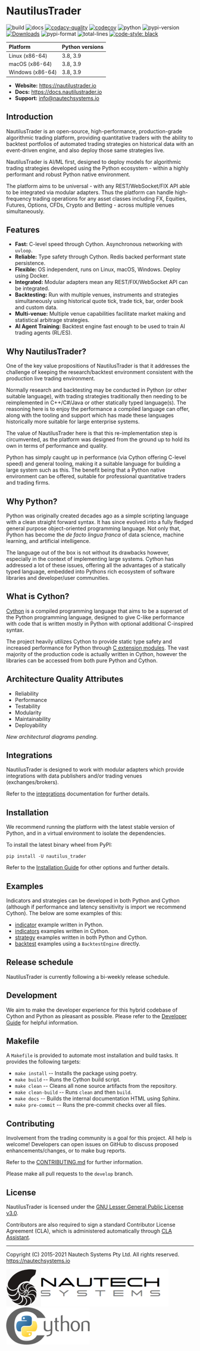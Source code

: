 # NautilusTrader

![build](https://github.com/nautechsystems/nautilus_trader/workflows/build/badge.svg)
![docs](https://github.com/nautechsystems/nautilus_trader/workflows/docs/badge.svg)
[![codacy-quality](https://api.codacy.com/project/badge/Grade/a1d3ccf7bccb4483b091975681a5cb23)](https://app.codacy.com/gh/nautechsystems/nautilus_trader?utm_source=github.com&utm_medium=referral&utm_content=nautechsystems/nautilus_trader&utm_campaign=Badge_Grade_Dashboard)
[![codecov](https://codecov.io/gh/nautechsystems/nautilus_trader/branch/master/graph/badge.svg?token=DXO9QQI40H)](https://codecov.io/gh/nautechsystems/nautilus_trader)
![python](https://img.shields.io/badge/python-3.8+-blue.svg)
![pypi-version](https://img.shields.io/pypi/v/nautilus_trader)
[![Downloads](https://pepy.tech/badge/nautilus-trader)](https://pepy.tech/project/nautilus-trader)
![pypi-format](https://img.shields.io/pypi/format/nautilus_trader?color=blue)
![total-lines](https://img.shields.io/tokei/lines/github/nautechsystems/nautilus_trader)
[![code-style: black](https://img.shields.io/badge/code%20style-black-000000.svg)](https://github.com/psf/black)

| Platform          | Python versions |
|:------------------|:----------------|
| Linux (x86-64)    | 3.8, 3.9        |
| macOS (x86-64)    | 3.8, 3.9        |
| Windows (x86-64)  | 3.8, 3.9        |

- **Website:** https://nautilustrader.io
- **Docs:** https://docs.nautilustrader.io
- **Support:** info@nautechsystems.io

## Introduction

NautilusTrader is an open-source, high-performance, production-grade algorithmic trading platform,
providing quantitative traders with the ability to backtest portfolios of automated trading strategies
on historical data with an event-driven engine, and also deploy those same strategies live.

NautilusTrader is AI/ML first, designed to deploy models for algorithmic trading strategies developed
using the Python ecosystem - within a highly performant and robust Python native environment.

The platform aims to be universal - with any REST/WebSocket/FIX API able to be integrated via modular
adapters. Thus the platform can handle high-frequency trading operations for any asset classes
including FX, Equities, Futures, Options, CFDs, Crypto and Betting - across multiple venues simultaneously.

## Features

- **Fast:** C-level speed through Cython. Asynchronous networking with `uvloop`.
- **Reliable:** Type safety through Cython. Redis backed performant state persistence.
- **Flexible:** OS independent, runs on Linux, macOS, Windows. Deploy using Docker.
- **Integrated:** Modular adapters mean any REST/FIX/WebSocket API can be integrated.
- **Backtesting:** Run with multiple venues, instruments and strategies simultaneously using historical quote tick, trade tick, bar, order book and custom data.
- **Multi-venue:** Multiple venue capabilities facilitate market making and statistical arbitrage strategies.
- **AI Agent Training:** Backtest engine fast enough to be used to train AI trading agents (RL/ES).

## Why NautilusTrader?

One of the key value propositions of NautilusTrader is that it addresses the challenge of keeping
the research/backtest environment consistent with the production live trading environment.

Normally research and backtesting may be conducted in Python (or other suitable language), with
trading strategies traditionally then needing to be reimplemented in C++/C#/Java or other statically
typed language(s). The reasoning here is to enjoy the performance a compiled language can offer,
along with the tooling and support which has made these languages historically more suitable for
large enterprise systems.

The value of NautilusTrader here is that this re-implementation step is circumvented, as the
platform was designed from the ground up to hold its own in terms of performance and quality.

Python has simply caught up in performance (via Cython offering C-level speed) and general tooling,
making it a suitable language for building a large system such as this. The benefit being that a
Python native environment can be offered, suitable for professional quantitative traders and trading
firms.

## Why Python?

Python was originally created decades ago as a simple scripting language with a clean straight
forward syntax. It has since evolved into a fully fledged general purpose object-oriented
programming language. Not only that, Python has become the _de facto lingua franca_ of data science,
machine learning, and artificial intelligence.

The language out of the box is not without its drawbacks however, especially in the context of
implementing large systems. Cython has addressed a lot of these issues, offering all the advantages
of a statically typed language, embedded into Pythons rich ecosystem of software libraries and
developer/user communities.

## What is Cython?

[Cython](https://cython.org) is a compiled programming language that aims to be a superset of the Python programming
language, designed to give C-like performance with code that is written mostly in Python with
optional additional C-inspired syntax.

The project heavily utilizes Cython to provide static type safety and increased performance
for Python through [C extension modules](https://docs.python.org/3/extending/extending.html). The vast majority of the production code is actually
written in Cython, however the libraries can be accessed from both pure Python and Cython.

## Architecture Quality Attributes

- Reliability
- Performance
- Testability
- Modularity
- Maintainability
- Deployability

*New architectural diagrams pending*.

## Integrations

NautilusTrader is designed to work with modular adapters which provide integrations with data
publishers and/or trading venues (exchanges/brokers).

Refer to the [integrations](https://docs.nautilustrader.io/integrations) documentation for further details.

## Installation

We recommend running the platform with the latest stable version of Python, and in a virtual environment to isolate the dependencies.

To install the latest binary wheel from PyPI:

    pip install -U nautilus_trader

Refer to the [Installation Guide](https://docs.nautilustrader.io/getting-started/installation) for other options and further details.

## Examples

Indicators and strategies can be developed in both Python and Cython (although if performance and latency sensitivity is import we recommend Cython).
The below are some examples of this:
- [indicator](/examples/indicators/ema.py) example written in Python.
- [indicators](/nautilus_trader/indicators/) examples written in Cython.
- [strategy](/examples/strategies/) examples written in both Python and Cython.
- [backtest](/examples/backtest/) examples using a `BacktestEngine` directly.

## Release schedule

NautilusTrader is currently following a bi-weekly release schedule.

## Development

We aim to make the developer experience for this hybrid codebase of Cython and Python
as pleasant as possible.
Please refer to the [Developer Guide](https://docs.nautilustrader.io/developer-guide) for helpful information.

## Makefile

A `Makefile` is provided to automate most installation and build tasks. It provides the following targets:
- `make install` -- Installs the package using poetry.
- `make build` -- Runs the Cython build script.
- `make clean` -- Cleans all none source artifacts from the repository.
- `make clean-build` -- Runs `clean` and then `build`.
- `make docs` -- Builds the internal documentation HTML using Sphinx.
- `make pre-commit` -- Runs the pre-commit checks over all files.

## Contributing

Involvement from the trading community is a goal for this project. All help is welcome!
Developers can open issues on GitHub to discuss proposed enhancements/changes, or
to make bug reports.

Refer to the [CONTRIBUTING.md](https://github.com/nautechsystems/nautilus_trader/blob/master/CONTRIBUTING.md) for further information.

Please make all pull requests to the `develop` branch.

## License

NautilusTrader is licensed under the [GNU Lesser General Public License v3.0](https://www.gnu.org/licenses/lgpl-3.0.en.html).

Contributors are also required to sign a standard Contributor License Agreement (CLA), which is administered automatically through [CLA Assistant](https://cla-assistant.io/).

---

Copyright (C) 2015-2021 Nautech Systems Pty Ltd. All rights reserved.
https://nautechsystems.io

![nautechsystems](https://github.com/nautechsystems/nautilus_trader/blob/develop/docs/artwork/ns-logo.png?raw=true "nautechsystems") ![cython](https://github.com/nautechsystems/nautilus_trader/blob/develop/docs/artwork/cython-logo.png?raw=true "cython")
